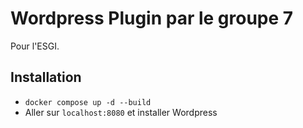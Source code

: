 # Wordpress Plugin par le groupe 7

Pour l'ESGI.

## Installation

- `docker compose up -d --build`
- Aller sur `localhost:8080` et installer Wordpress

